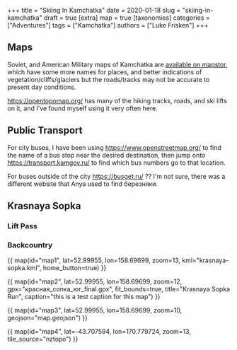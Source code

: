 +++
title = "Skiing In Kamchatka"
date = 2020-01-18
slug = "skiing-in-kamchatka"
draft = true
[extra]
map = true
[taxonomies]
categories = ["Adventures"]
tags = ["Kamchatka"]
authors = ["Luke Frisken"]
+++

## Maps

Soviet, and American Military maps of Kamchatka are [available on
mapstor](https://mapstor.com/map-sets/russia-maps/kamchatka-krai.html),
which have some more names for places, and better indications of
vegetation/cliffs/glaciers but the roads/tracks may not be accurate to
present day conditions.

<https://opentopomap.org/> has many of the hiking tracks, roads, and ski
lifts on it, and I've found myself using it very often here.

## Public Transport

For city buses, I have been using <https://www.openstreetmap.org/> to
find the name of a bus stop near the desired destination, then jump
onto <https://transport.kamgov.ru/> to find which bus numbers go to that
location.

For buses outside of the city <https://busget.ru/> ?? I'm not sure,
there was a different website that Anya used to find березняки.

## Krasnaya Sopka

### Lift Pass

### Backcountry

{{ map(id="map1", lat=52.99955, lon=158.69699, zoom=13, kml="krasnaya-sopka.kml", home_button=true) }}

{{ map(id="map2", lat=52.99955, lon=158.69699, zoom=12, gpx="красная_сопка_юг_final.gpx", fit_bounds=true, title="Krasnaya Sopka Run", caption="this is a test caption for this map") }}

{{ map(id="map3", lat=52.99955, lon=158.69699, zoom=10, geojson="map.geojson") }}

{{ map(id="map4", lat=-43.707594, lon=170.779724, zoom=13, tile_source="nztopo") }}